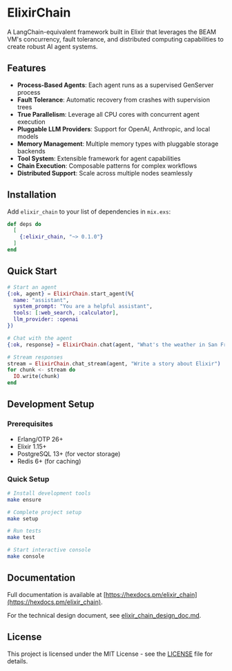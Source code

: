 # ElixirChain

A LangChain-equivalent framework built in Elixir that leverages the BEAM VM's concurrency, fault tolerance, and distributed computing capabilities to create robust AI agent systems.

## Features

- **Process-Based Agents**: Each agent runs as a supervised GenServer process
- **Fault Tolerance**: Automatic recovery from crashes with supervision trees
- **True Parallelism**: Leverage all CPU cores with concurrent agent execution
- **Pluggable LLM Providers**: Support for OpenAI, Anthropic, and local models
- **Memory Management**: Multiple memory types with pluggable storage backends
- **Tool System**: Extensible framework for agent capabilities
- **Chain Execution**: Composable patterns for complex workflows
- **Distributed Support**: Scale across multiple nodes seamlessly

## Installation

Add `elixir_chain` to your list of dependencies in `mix.exs`:

```elixir
def deps do
  [
    {:elixir_chain, "~> 0.1.0"}
  ]
end
```

## Quick Start

```elixir
# Start an agent
{:ok, agent} = ElixirChain.start_agent(%{
  name: "assistant",
  system_prompt: "You are a helpful assistant",
  tools: [:web_search, :calculator],
  llm_provider: :openai
})

# Chat with the agent
{:ok, response} = ElixirChain.chat(agent, "What's the weather in San Francisco?")

# Stream responses
stream = ElixirChain.chat_stream(agent, "Write a story about Elixir")
for chunk <- stream do
  IO.write(chunk)
end
```

## Development Setup

### Prerequisites

- Erlang/OTP 26+
- Elixir 1.15+
- PostgreSQL 13+ (for vector storage)
- Redis 6+ (for caching)

### Quick Setup

```bash
# Install development tools
make ensure

# Complete project setup
make setup

# Run tests
make test

# Start interactive console
make console
```

## Documentation

Full documentation is available at [https://hexdocs.pm/elixir_chain](https://hexdocs.pm/elixir_chain).

For the technical design document, see [elixir_chain_design_doc.md](elixir_chain_design_doc.md).

## License

This project is licensed under the MIT License - see the [LICENSE](LICENSE) file for details.